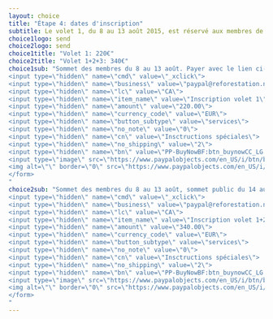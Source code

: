 ```yaml
---
layout: choice
title: "Étape 4: dates d'inscription"
subtitle: Le volet 1, du 8 au 13 août 2015, est réservé aux membres de Terre des jeunes; Le volet 2, du 14 au 18 août, est ouvert au public et aux membres de Terre des jeunes. Vous pouvez aussi réserver votre place au volet culturel du 21 au 23 août. Un volet éco-touristique sera aussi offert les 24 et 25 août et payable sur place. Vous pouvez aussi vous inscrire uniquement au volet 2 en <a href="nord-nonmembre.html">visitant la page des non-membres</a>
choice1logo: send
choice2logo: send
choice1title: "Volet 1: 220€"
choice2title: "Volet 1+2+3: 340€"
choice1sub: "Sommet des membres du 8 au 13 août. Payer avec le lien ci-dessous ou <a class=\"underline\" href=\"http://terredesjeunes.org/contact?edit[subject]=informations%20western%20union%20SVP&edit[message]=J'aimerais%20payer%20directement%20par%20Western%20Union--SVP%20me%20fournir%20les%20informations%20pour%20ce%20faire,%20merci.\">contactez-nous pour savoir comment payer par Western Union.</a><br/><br/><form action=\"https://www.paypal.com/cgi-bin/webscr\" method=\"post\" target=\"_top\">
<input type=\"hidden\" name=\"cmd\" value=\"_xclick\">
<input type=\"hidden\" name=\"business\" value=\"paypal@reforestation.net\">
<input type=\"hidden\" name=\"lc\" value=\"CA\">
<input type=\"hidden\" name=\"item_name\" value=\"Inscription volet 1\">
<input type=\"hidden\" name=\"amount\" value=\"220.00\">
<input type=\"hidden\" name=\"currency_code\" value=\"EUR\">
<input type=\"hidden\" name=\"button_subtype\" value=\"services\">
<input type=\"hidden\" name=\"no_note\" value=\"0\">
<input type=\"hidden\" name=\"cn\" value=\"Insctructions spéciales\">
<input type=\"hidden\" name=\"no_shipping\" value=\"2\">
<input type=\"hidden\" name=\"bn\" value=\"PP-BuyNowBF:btn_buynowCC_LG.gif:NonHosted\">
<input type=\"image\" src=\"https://www.paypalobjects.com/en_US/i/btn/btn_buynowCC_LG.gif\" border=\"0\" name=\"submit\" alt=\"PayPal - The safer, easier way to pay online!\">
<img alt=\"\" border=\"0\" src=\"https://www.paypalobjects.com/en_US/i/scr/pixel.gif\" width=\"1\" height=\"1\">
</form>
"
choice2sub: "Sommet des membres du 8 au 13 août, sommet public du 14 au 18 août + volet culturel du 21 au 23 août. Payer avec le lien ci-dessous ou <a class=\"underline\" href=\"http://terredesjeunes.org/contact?edit[subject]=informations%20western%20union%20SVP&edit[message]=J'aimerais%20payer%20directement%20par%20Western%20Union--SVP%20me%20fournir%20les%20informations%20pour%20ce%20faire,%20merci.\">contactez-nous pour savoir comment payer par Western Union.</a><br/><br/><form action=\"https://www.paypal.com/cgi-bin/webscr\" method=\"post\" target=\"_top\">
<input type=\"hidden\" name=\"cmd\" value=\"_xclick\">
<input type=\"hidden\" name=\"business\" value=\"paypal@reforestation.net\">
<input type=\"hidden\" name=\"lc\" value=\"CA\">
<input type=\"hidden\" name=\"item_name\" value=\"Inscription volet 1+2+3\">
<input type=\"hidden\" name=\"amount\" value=\"340.00\">
<input type=\"hidden\" name=\"currency_code\" value=\"EUR\">
<input type=\"hidden\" name=\"button_subtype\" value=\"services\">
<input type=\"hidden\" name=\"no_note\" value=\"0\">
<input type=\"hidden\" name=\"cn\" value=\"Insctructions spéciales\">
<input type=\"hidden\" name=\"no_shipping\" value=\"2\">
<input type=\"hidden\" name=\"bn\" value=\"PP-BuyNowBF:btn_buynowCC_LG.gif:NonHosted\">
<input type=\"image\" src=\"https://www.paypalobjects.com/en_US/i/btn/btn_buynowCC_LG.gif\" border=\"0\" name=\"submit\" alt=\"PayPal - The safer, easier way to pay online!\">
<img alt=\"\" border=\"0\" src=\"https://www.paypalobjects.com/en_US/i/scr/pixel.gif\" width=\"1\" height=\"1\">
</form>
"
---
```



